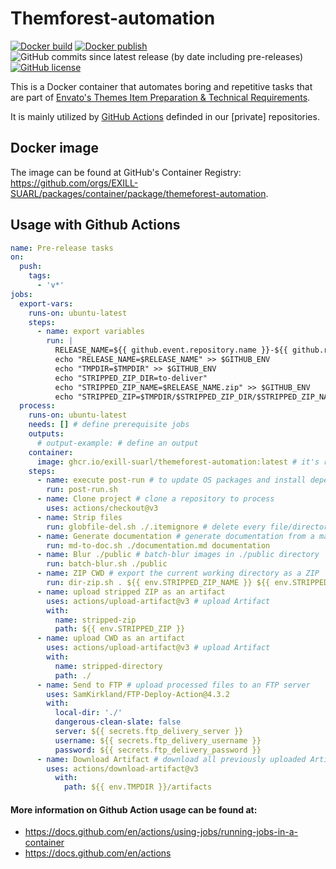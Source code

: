 # Themforest-automation

[![Docker build](https://github.com/EXILL-SUARL/themeforest-automation/actions/workflows/docker-build.yml/badge.svg)](https://github.com/EXILL-SUARL/themeforest-automation/actions) [![Docker publish](https://github.com/EXILL-SUARL/themeforest-automation/actions/workflows/docker-publish.yml/badge.svg)](https://github.com/EXILL-SUARL/themeforest-automation/actions) ![GitHub commits since latest release (by date including pre-releases)](https://img.shields.io/github/commits-since/EXILL-SUARL/themeforest-automation/latest?include_prereleases) [![GitHub license](https://img.shields.io/github/license/EXILL-SUARL/themeforest-automation)](https://github.com/EXILL-SUARL/themeforest-automation/blob/master/LICENSE)

This is a Docker container that automates boring and repetitive tasks that are part of [Envato's Themes Item Preparation & Technical Requirements](https://help.author.envato.com/hc/en-us/articles/360000470826-Themes-Item-Preparation-Technical-Requirements).

It is mainly utilized by [GitHub Actions](https://docs.github.com/en/actions) definded in our [private] repositories.

## Docker image

The image can be found at GitHub's Container Registry: https://github.com/orgs/EXILL-SUARL/packages/container/package/themeforest-automation.

## Usage with Github Actions

```yaml
name: Pre-release tasks
on:
  push:
    tags:
      - 'v*'
jobs:
  export-vars:
    runs-on: ubuntu-latest
    steps:
      - name: export variables
        run: |
          RELEASE_NAME=${{ github.event.repository.name }}-${{ github.ref_name }}
          echo "RELEASE_NAME=$RELEASE_NAME" >> $GITHUB_ENV
          echo "TMPDIR=$TMPDIR" >> $GITHUB_ENV
          echo "STRIPPED_ZIP_DIR=to-deliver"
          echo "STRIPPED_ZIP_NAME=$RELEASE_NAME.zip" >> $GITHUB_ENV
          echo "STRIPPED_ZIP=$TMPDIR/$STRIPPED_ZIP_DIR/$STRIPPED_ZIP_NAME" >> $GITHUB_ENV
  process:
    runs-on: ubuntu-latest
    needs: [] # define prerequisite jobs
    outputs:
      # output-example: # define an output
    container:
      image: ghcr.io/exill-suarl/themeforest-automation:latest # it's recommended to use SemVer tags to avoid breaking changes
    steps:
      - name: execute post-run # to update OS packages and install dependencies.
        run: post-run.sh
      - name: Clone project # clone a repository to process
        uses: actions/checkout@v3
      - name: Strip files
        run: globfile-del.sh ./.itemignore # delete every file/directory that match the defined glob paths in .itemignore
      - name: Generate documentation # generate documentation from a markdown file
        run: md-to-doc.sh ./documentation.md documentation
      - name: Blur ./public # batch-blur images in ./public directory
        run: batch-blur.sh ./public
      - name: ZIP CWD # export the current working directory as a ZIP
        run: dir-zip.sh . ${{ env.STRIPPED_ZIP_NAME }} ${{ env.STRIPPED_ZIP_NAME }}
      - name: upload stripped ZIP as an artifact
        uses: actions/upload-artifact@v3 # upload Artifact
        with:
          name: stripped-zip
          path: ${{ env.STRIPPED_ZIP }}
      - name: upload CWD as an artifact
        uses: actions/upload-artifact@v3 # upload Artifact
        with:
          name: stripped-directory
          path: ./
      - name: Send to FTP # upload processed files to an FTP server
        uses: SamKirkland/FTP-Deploy-Action@4.3.2
        with:
          local-dir: './'
          dangerous-clean-slate: false
          server: ${{ secrets.ftp_delivery_server }}
          username: ${{ secrets.ftp_delivery_username }}
          password: ${{ secrets.ftp_delivery_password }}
      - name: Download Artifact # download all previously uploaded Artifacts
        uses: actions/download-artifact@v3
          with:
            path: ${{ env.TMPDIR }}/artifacts
```

#### More information on Github Action usage can be found at:

- https://docs.github.com/en/actions/using-jobs/running-jobs-in-a-container
- https://docs.github.com/en/actions
